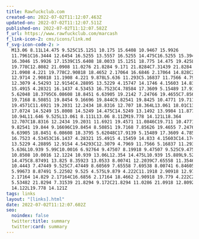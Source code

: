 ```yaml
---
title: Rawfuckclub.com
created-on: 2022-07-02T11:12:07.463Z
updated-on: 2022-07-02T11:12:07.511Z
published-on: 2022-07-02T11:12:07.582Z
f_url: https://www.rawfuckclub.com/marcash
f_link-icon-2: cms/icons/link.md
f_svg-icon-code-2: >
  M13.06 8.11L14.475 9.525C15.1251 10.175 15.6408 10.9467 15.9926
  11.7961C16.3444 12.6454 16.5255 13.5557 16.5255 14.475C16.5255 15.3943 16.3444
  16.3046 15.9926 17.1539C15.6408 18.0033 15.1251 18.775 14.475 19.425L14.121
  19.778C12.8082 21.0908 11.0276 21.8284 9.171 21.8284C7.31439 21.8284 5.53382
  21.0908 4.221 19.778C2.90818 18.4652 2.17064 16.6846 2.17064 14.828C2.17064
  12.9714 2.90818 11.1908 4.221 9.878L5.636 11.293C5.16837 11.7566 4.7969
  12.3079 4.54293 12.9154C4.28895 13.5229 4.15747 14.1746 4.15603 14.833C4.15459
  15.4915 4.28321 16.1437 4.53453 16.7523C4.78584 17.3609 5.15489 17.9139
  5.62048 18.3795C6.08608 18.8451 6.63905 19.2142 7.24766 19.4655C7.85626
  19.7168 8.50851 19.8454 9.16696 19.844C9.82541 19.8425 10.4771 19.711 11.0846
  19.4571C11.6921 19.2031 12.2434 18.8316 12.707 18.364L13.061 18.01C13.9984
  17.0724 14.5249 15.8008 14.5249 14.475C14.5249 13.1492 13.9984 11.8776 13.061
  10.94L11.646 9.525L13.061 8.111L13.06 8.11ZM19.778 14.121L18.364
  12.707C18.8316 12.2434 19.2031 11.6921 19.4571 11.0846C19.711 10.4771 19.8425
  9.82541 19.844 9.16696C19.8454 8.50851 19.7168 7.85626 19.4655 7.24766C19.2142
  6.63905 18.8451 6.08608 18.3795 5.62048C17.9139 5.15489 17.3609 4.78584
  16.7523 4.53453C16.1437 4.28321 15.4915 4.15459 14.833 4.15603C14.1746 4.15747
  13.5229 4.28895 12.9154 4.54293C12.3079 4.7969 11.7566 5.16837 11.293
  5.636L10.939 5.99C10.0016 6.92764 9.47507 8.19918 9.47507 9.525C9.47507
  10.8508 10.0016 12.1224 10.939 13.06L12.354 14.475L10.939 15.889L9.525
  14.475C8.87491 13.825 8.35923 13.0533 8.00741 12.2039C7.65558 11.3546 7.47449
  10.4443 7.47449 9.525C7.47449 8.60569 7.65558 7.69538 8.00741 6.84605C8.35923
  5.99673 8.87491 5.22502 9.525 4.575L9.879 4.222C11.1918 2.90918 12.9724
  2.17164 14.829 2.17164C16.6856 2.17164 18.4662 2.90918 19.779 4.222C21.0918
  5.53482 21.8294 7.31539 21.8294 9.172C21.8294 11.0286 21.0918 12.8092 19.779
  14.122L19.778 14.121Z
tags: links
layout: "[links].html"
date: 2022-07-02T11:12:07.602Z
seo:
  noindex: false
  twitter:title: summary
  twitter:card: summary
---
```

